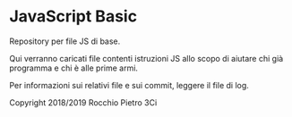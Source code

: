 # JavaScript Basic

Repository per file JS di base.

Qui verranno caricati file contenti istruzioni JS allo scopo di aiutare chi già programma e chi è alle prime armi.

Per informazioni sui relativi file e sui commit, leggere il file di log.



Copyright 2018/2019 Rocchio Pietro 3Ci
